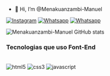 - 👋 Hi, I’m @Menakuanzambi-Manuel
  
[![Instagram]( 	https://img.shields.io/badge/Instagram-E4405F?style=for-the-badge&logo=instagram&logoColor=white)](https://instagram.com/mena_chinho)
[![Whatsapp]( 	https://img.shields.io/badge/WhatsApp-25D366?style=for-the-badge&logo=whatsapp&logoColor=white)](https://whatsapp.com/menachinho)
[![Whatsapp]( 	 	https://img.shields.io/badge/Facebook-1877F2?style=for-the-badge&logo=facebook&logoColor=white)](https://facebook.com/menachinho)

![Menakuanzambi-Manuel GitHub stats](https://github-readme-stats.vercel.app/api?username=menakuanzambi-manuel&show_icons=true&theme=radical)

### Tecnologias que uso Font-End
<div style="display: inline_block"> <br/>
    <img align="center" alt="html5" src="https://img.shields.io/badge/HTML5-E34F26?style=for-the-badge&logo=html5&logoColor=white"/>    
   <img align="center" alt="css3" src="https://img.shields.io/badge/CSS3-1572B6?style=for-the-badge&logo=css3&logoColor=white"/>
   <img align="center" alt="javascript" src="https://img.shields.io/badge/JavaScript-F7DF1E?style=for-the-badge&logo=javascript&logoColor=black"/>
</div>
